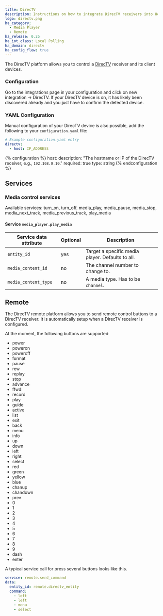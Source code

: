 ```yaml
---
title: DirecTV
description: Instructions on how to integrate DirecTV receivers into Home Assistant.
logo: directv.png
ha_category:
  - Media Player
  - Remote
ha_release: 0.25
ha_iot_class: Local Polling
ha_domain: directv
ha_config_flow: true
---
```


The DirecTV platform allows you to control a [DirecTV](https://www.directv.com) receiver and its client devices.

### Configuration

Go to the integrations page in your configuration and click on new integration -> DirecTV.
If your DirecTV device is on, it has likely been discovered already and you just have to confirm the detected device.

### YAML Configuration

Manual configuration of your DirecTV device is also possible, add the following to your `configuration.yaml` file:


```yaml
# Example configuration.yaml entry
directv:
  - host: IP_ADDRESS
```

{% configuration %}
host:
  description: "The hostname or IP of the DirecTV receiver, e.g., `192.168.0.10`."
  required: true
  type: string
{% endconfiguration %}

## Services

### Media control services

Available services: turn_on, turn_off, media_play, media_pause, media_stop, media_next_track, media_previous_track, play_media

#### Service `media_player.play_media`

| Service data attribute | Optional | Description                                                                                                                                                            |
| -----------------------| -------- | ---------------------------------------------------------------------------------------------------------------------------------------------------------------------- |
| `entity_id`            |      yes | Target a specific media player. Defaults to all.                                                                                                                       |
| `media_content_id`     |       no | The channel number to change to.                   |
| `media_content_type`   |       no | A media type. Has to be `channel`.

## Remote

The DirecTV remote platform allows you to send remote control buttons to a DirecTV receiver. It is automatically setup when a DirecTV receiver is configured.

At the moment, the following buttons are supported:

- power
- poweron
- poweroff
- format
- pause
- rew
- replay
- stop
- advance
- ffwd
- record
- play
- guide
- active
- list
- exit
- back
- menu
- info
- up
- down
- left
- right
- select
- red
- green
- yellow
- blue
- chanup
- chandown
- prev
- 0
- 1
- 2
- 3
- 4
- 5
- 6
- 7
- 8
- 9
- dash
- enter

A typical service call for press several buttons looks like this.

```yaml
service: remote.send_command
data:
  entity_id: remote.directv_entity
  command:
    - left
    - left
    - menu
    - select
```
